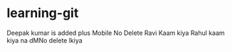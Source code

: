 # learning-git

Deepak kumar is added plus Mobile No Delete
Ravi Kaam kiya
Rahul kaam kiya na dMNo delete lkiya